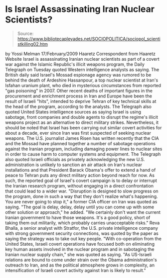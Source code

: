 # Is Israel Assassinating Iran Nuclear Scientists?

> Source: https://www.bibliotecapleyades.net/SOCIOPOLITICA/sociopol_scientistkilling02.htm

by Yossi Melman
17/February/2009
Haaretz Correspondent
from
Haaretz Website
Israel is assassinating Iranian nuclear
scientists as part of a covert war against the Islamic Republic's illicit
weapons program, the Daily Telegraph on Tuesday quoted Western
intelligence analysts as saying.
The British daily said Israel's Mossad espionage agency was rumored to be
behind the death of Ardeshire Hassanpour, a top nuclear scientist at
Iran's Isfahan uranium plant, who died in mysterious circumstances from
reported "gas poisoning" in 2007.
Other recent deaths of important figures in the procurement and enrichment
process in Iran and Europe have been the result of Israeli "hits", intended
to deprive Tehran of key technical skills at the head of the program,
according to the analysts.
The Telegraph also quoted United States intelligence sources as
saying Israel is using sabotage, front companies and double agents to
disrupt the regime's illicit weapons project as an alternative to direct
military strikes.
Nevertheless, it should be noted that Israel has been carrying out similar
covert activities for about a decade, ever since Iran was first suspected of
seeking nuclear weapons. The U.S. journalist James Risen has written
recently that the CIA and the Mossad have planned together a
number of sabotage operations against the Iranian program, including
damaging power lines to nuclear sites in order to cause harm to computer
systems and equipment.
The Telegraph also quoted Israeli officials as privately
acknowledging the new U.S. administration is unlikely to sanction an air
attack on Iran's nuclear installations and that President
Barack
Obama's offer to extend a hand of peace to Tehran puts any
direct military action beyond reach for now.
As such, the reported goal of Israel's covert campaign is to delay or
interrupt the Iranian research program, without engaging in a direct
confrontation that could lead to a wider war.
"Disruption is designed to slow progress on
the program, done in such a way that they don't realize what's
happening. You are never going to stop it," a former CIA officer on Iran
was quoted as saying.
"The goal is delay, delay, delay until you can come up with some other
solution or approach," he added. "We certainly don't want the current
Iranian government to have those weapons. It's a good policy, short of
taking them out militarily, which probably carries unacceptable risks."
Reva Bhalla, a senior analyst with
Stratfor, the U.S. private intelligence company with strong government
security connections, was quoted by the paper as saying the strategy was to
take out key people.
"With co-operation from the United States,
Israeli covert operations have focused both on eliminating key human
assets involved in the nuclear program and in sabotaging the Iranian
nuclear supply chain," she was quoted as saying.
"As US-Israeli relations are bound to come under strain over the Obama
administration's outreach to Iran, and as the political atmosphere grows
in complexity, an intensification of Israeli covert activity against
Iran is likely to result."
